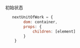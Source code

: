 初始状态
```javascript
   nextUnitOfWork = {
        dom: container,
        props: {
            children: [element]
        }
    }
```
